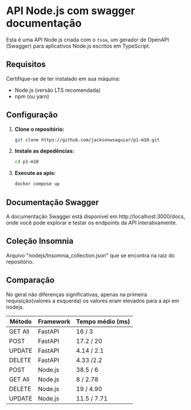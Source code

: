 # API Node.js com swagger documentação

Esta é uma API Node.js criada com o `tsoa`, um gerador de OpenAPI (Swagger) para aplicativos Node.js escritos em TypeScript.

## Requisitos

Certifique-se de ter instalado em sua máquina:

- Node.js (versão LTS recomendada)
- npm (ou yarn)

## Configuração

1. **Clone o repositório:**

   ```bash
   git clone https://github.com/jacksonwsaguiar/p1-m10.git

2. **Instale as depedências:**

   ```bash
   cd p1-m10
3. **Execute as apis:**

   ```bash
   docker compose up

## Documentação Swagger

A documentação Swagger está disponível em http://localhost:3000/docs, onde você pode explorar e testar os endpoints da API interativamente.

## Coleção Insomnia

Arquivo "nodejs/Insomnia_collection.json" que se encontra na raiz do repositório.

## Comparação
No geral não diferenças significativas, apenas na primeira requisição(valores a esquerda) os valores eram elevados para a api em nodejs.

| Método   | Framework | Tempo médio (ms) |
|----------|-----------|------------------|
| GET All  | FastAPI   | 16 / 3           |
| POST     | FastAPI   | 17.2 / 20        |
| UPDATE   | FastAPI   | 4.14 / 2.1       |
| DELETE   | FastAPI   | 4.33 /2.2        |
| POST     | Node.js   | 38.5 / 6         |
| GET All  | Node.js   | 8 / 2.78         |
| DELETE   | Node.js   | 19 / 4.90        |
| UPDATE   | Node.js   | 11.5 / 7.71      |